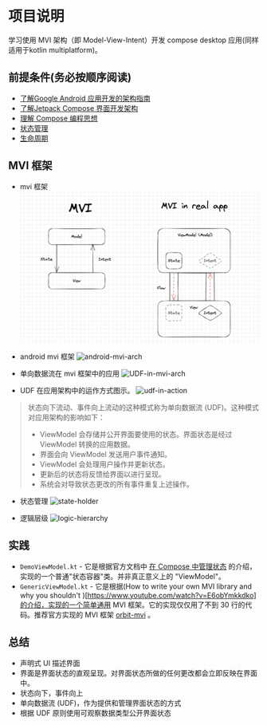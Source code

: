 # 项目说明

学习使用 MVI 架构（即 Model-View-Intent）开发 compose desktop 应用(同样适用于kotlin multiplatform)。

## 前提条件(务必按顺序阅读)

- [了解Google Android 应用开发的架构指南](https://developer.android.com/topic/architecture)
- [了解Jetpack Compose 界面开发架构](https://developer.android.com/jetpack/compose/architecture)
- [理解 Compose 编程思想](https://developer.android.com/jetpack/compose/mental-model)
- [状态管理](https://developer.android.com/jetpack/compose/state)
- [生命周期](https://developer.android.com/jetpack/compose/lifecycle)

## MVI 框架

* mvi 框架
![mvi-arch](img/mvi-arch.png)

* android mvi 框架
![android-mvi-arch](https://developer.android.com/static/topic/libraries/architecture/images/mad-arch-overview-ui.png)

* 单向数据流在 mvi 框架中的应用
![UDF-in-mvi-arch](https://developer.android.com/static/topic/libraries/architecture/images/mad-arch-ui-udf.png)

* UDF 在应用架构中的运作方式图示。
![udf-in-action](https://developer.android.com/static/topic/libraries/architecture/images/mad-arch-ui-udf-in-action.png)

> 状态向下流动、事件向上流动的这种模式称为单向数据流 (UDF)。这种模式对应用架构的影响如下：
> - ViewModel 会存储并公开界面要使用的状态。界面状态是经过 ViewModel 转换的应用数据。
> - 界面会向 ViewModel 发送用户事件通知。
> - ViewModel 会处理用户操作并更新状态。
> - 更新后的状态将反馈给界面以进行呈现。
> - 系统会对导致状态更改的所有事件重复上述操作。

* 状态管理
![state-holder](https://developer.android.com/static/images/jetpack/compose/state-dependencies.svg)

* 逻辑层级
![logic-hierarchy](https://developer.android.com/static/images/topic/architecture/ui-layer/logic-hierarchy.png)

## 实践

- `DemoViewModel.kt` - 它是根据官方文档中 [在 Compose 中管理状态](https://developer.android.com/jetpack/compose/state#managing-state) 的介绍，实现的一个普通"状态容器"类。并非真正意义上的 "ViewModel"。
- `GenericViewModel.kt` - 它是根据(How to write your own MVI library and why you shouldn't
  )[https://www.youtube.com/watch?v=E6obYmkkdko]的介绍，实现的一个简单通用 MVI 框架。它的实现仅仅用了不到 30 行的代码。推荐官方实现的 MVI 框架 [orbit-mvi](https://github.com/orbit-mvi/orbit-mvi) 。

## 总结

- 声明式 UI 描述界面
- 界面是界面状态的直观呈现。对界面状态所做的任何更改都会立即反映在界面中。
- 状态向下，事件向上
- 单向数据流 (UDF)，作为提供和管理界面状态的方式
- 根据 UDF 原则使用可观察数据类型公开界面状态